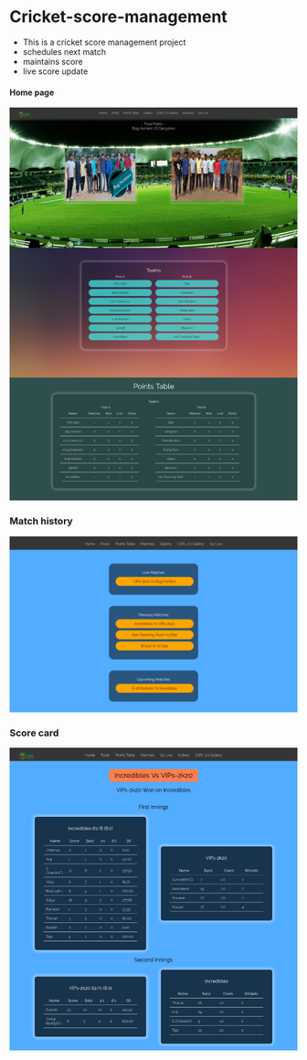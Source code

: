 # Cricket-score-management
- This is a cricket score management project
- schedules next match
- maintains score
- live score update

#### Home page

![Home](https://github.com/KingMohan45/Cricket-score-management/blob/main/demo_images/demo_home.png)


### Match history

![Matches](https://github.com/KingMohan45/Cricket-score-management/blob/main/demo_images/Match_history.png)

### Score card
![score-card](https://github.com/KingMohan45/Cricket-score-management/blob/main/demo_images/Match_score.png)
